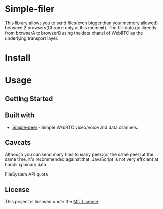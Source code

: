# Simple-filer

This library allows you to send files(even bigger than your memory allowed) between 2 browsers(Chrome only at this moment). The file data go directly from browserA to browserB using the data chanel of WebRTC as the underlying transport layer.

# Install


# Usage



## Getting Started

## Built with

* [Simple-peer](https://github.com/feross/simple-peer) - Simple WebRTC video/voice and data channels.

## Caveats
Although you can send many files to many peers(or the same peer) at the same time, it's recommended against that. JavaScript is not very efficient at handling binary data.

FileSystem API quota

## License

This project is licensed under the [MIT License](/LICENSE.md).
